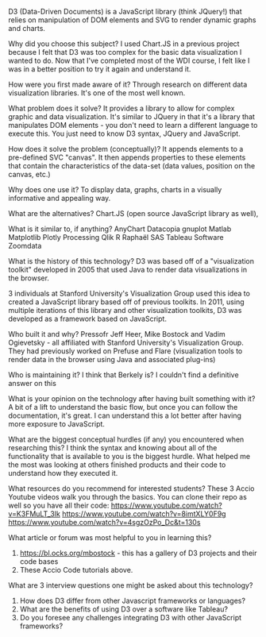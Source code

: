 D3 (Data-Driven Documents) is a JavaScript library (think JQuery!) that relies on manipulation of DOM elements and SVG to render dynamic graphs and charts.

Why did you choose this subject?
I used Chart.JS in a previous project because I felt that D3 was too complex for the basic data visualization I wanted to do. Now that I've completed most of the WDI course, I felt like I was in a better position to try it again and understand it.

How were you first made aware of it?
Through research on different data visualization libraries. It's one of the most well known.

What problem does it solve?
It provides a library to allow for complex graphic and data visualization. It's similar to JQuery in that it's a library that manipulates DOM elements - you don't need to learn a different language to execute this. You just need to know D3 syntax, JQuery and JavaScript.

How does it solve the problem (conceptually)?
It appends elements to a pre-defined SVC "canvas". It then appends properties to these elements that contain the characteristics of the data-set (data values, position on the canvas, etc.)

Why does one use it?
To display data, graphs, charts in a visually informative and appealing way.

What are the alternatives?
Chart.JS (open source JavaScript library as well),

What is it similar to, if anything?
  AnyChart
  Datacopia
  gnuplot
  Matlab
  Matplotlib
  Plotly
  Processing
  Qlik
  R
  Raphaël
  SAS
  Tableau Software
  Zoomdata

What is the history of this technology?
D3 was based off of a "visualization toolkit" developed in 2005 that used Java to render data visualizations in the browser.

3 individuals at Stanford University's Visualization Group used this idea to created a JavaScript library based off of previous toolkits. In 2011, using multiple iterations of this library and other visualization toolkits, D3 was developed as a framework based on JavaScript.

Who built it and why?
Pressofr Jeff Heer, Mike Bostock and Vadim Ogievetsky - all affiliated with Stanford University's Visualization Group. They had previously worked on Prefuse and Flare (visualization tools to render data in the browser using Java and associated plug-ins)

Who is maintaining it?
I think that Berkely is? I couldn't find a definitive answer on this

What is your opinion on the technology after having built something with it?
A bit of a lift to understand the basic flow, but once you can follow the documentation, it's great. I can understand this a lot better after having more exposure to JavaScript.

What are the biggest conceptual hurdles (if any) you encountered when researching this?
I think the syntax and knowing about all of the functionality that is available to you is the biggest hurdle. What helped me the most was looking at others finished products and their code to understand how they executed it.

What resources do you recommend for interested students?
These 3 Accio Youtube videos walk you through the basics. You can clone their repo as well so you have all their code:
https://www.youtube.com/watch?v=K3FMuLT_3Ik
https://www.youtube.com/watch?v=8imtXLY0F9g
https://www.youtube.com/watch?v=4sgzOzPo_Dc&t=130s



What article or forum was most helpful to you in learning this?
1. https://bl.ocks.org/mbostock - this has a gallery of D3 projects and their code bases
2. These Accio Code tutorials above.



What are 3 interview questions one might be asked about this technology?
1. How does D3 differ from other Javascript frameworks or languages?
2. What are the benefits of using D3 over a software like Tableau?
3. Do you foresee any challenges integrating D3 with other JavaScript frameworks?

